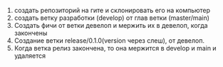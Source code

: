 1. создать репозиторий на гите и склонировать его на компьютер
2. создать ветку разработки (develop) от глав ветки (master/main)
3. Создать фичи от ветки девелоп и мержить их в девелоп, когда закончены
4. Создание ветки release/0.1.0(version через слеш), от девелоп.
5. Когда ветка релиз закончена, то она мержится в develop и main и удаляется
